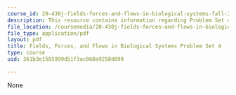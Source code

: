 ```yaml
---
course_id: 20-430j-fields-forces-and-flows-in-biological-systems-fall-2015
description: This resource contains information regarding Problem Set 4.
file_location: /coursemedia/20-430j-fields-forces-and-flows-in-biological-systems-fall-2015/361b3e1585999d51f3ac860a9258d099_MIT20_430JF15_PS4_vFinal.pdf
file_type: application/pdf
layout: pdf
title: Fields, Forces, and Flows in Biological Systems Problem Set 4
type: course
uid: 361b3e1585999d51f3ac860a9258d099

---
```

None